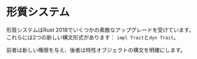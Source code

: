 # <!--Trait system--> 形質システム

<!--The trait system has received some nice upgrades in Rust 2018. These come with two new syntactic forms: `impl Trait` and `dyn Trait`.-->
形質システムはRust 2018でいくつかの素敵なアップグレードを受けています。これらには2つの新しい構文形式があります： `impl Trait`と`dyn Trait`。
<!--The former gives you new powers, the latter clarifies syntax for trait objects.-->
前者は新しい権限を与え、後者は特性オブジェクトの構文を明確にします。
